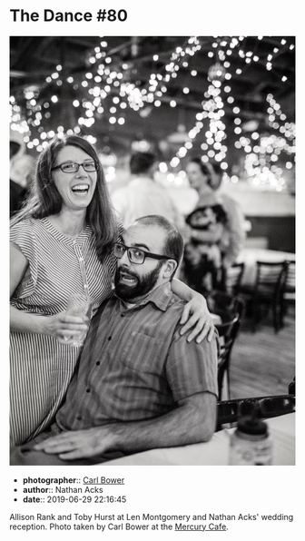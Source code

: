 # The Dance \#80

![Allison Rank and Toby Hurst](assets/2019-06-29-set-4-the-dance-80.webp)

* **photographer**:: [Carl Bower](https://carlbowerphotos.com)
* **author**:: Nathan Acks
* **date**:: 2019-06-29 22:16:45

Allison Rank and Toby Hurst at Len Montgomery and Nathan Acks' wedding reception. Photo taken by Carl Bower at the [Mercury Cafe](http://mercurycafe.com).

